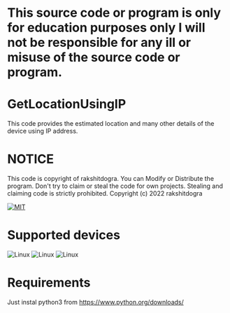 # This source code or program is only for education purposes only I will not be responsible for any ill or misuse of the source code or program.

# GetLocationUsingIP
This code provides the estimated location and many other details of the device using IP address.

# NOTICE
This code is copyright of rakshitdogra. You can Modify or Distribute the program. Don't try to claim or steal the code for own projects. Stealing and claiming code is strictly prohibited.
Copyright (c) 2022 rakshitdogra

[![MIT](https://img.shields.io/github/license/rakshitdogra/yt-video-downloader)](https://github.com/rakshitdogra/yt-video-downloader/blob/main/LICENSE)

# Supported devices

![Linux](https://img.shields.io/badge/Linux-FCC624?style=for-the-badge&logo=linux&logoColor=black)
![Linux](https://img.shields.io/badge/mac%20os-000000?style=for-the-badge&logo=apple&logoColor=white)
![Linux](https://img.shields.io/badge/Windows-0078D6?style=for-the-badge&logo=windows&logoColor=white)

# Requirements
Just instal python3 from https://www.python.org/downloads/
